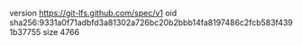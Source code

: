 version https://git-lfs.github.com/spec/v1
oid sha256:9331a0f71adbfd3a81302a726bc20b2bbb14fa8197486c2fcb583f4391b37755
size 4766
